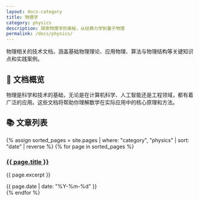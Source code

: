 ```yaml
---
layout: docs-category
title: 物理学
category: physics
description: 探索物理学的奥秘，从经典力学到量子物理
permalink: /docs/physics/
---
```



物理相关的技术文档，涵盖基础物理理论、应用物理、算法与物理结构等关键知识点和实践案例。

## 📖 文档概览

物理是科学和技术的基础，无论是在计算机科学、人工智能还是工程领域，都有着广泛的应用。这些文档将帮助你理解数学在实际应用中的核心原理和方法。

## 📚 文章列表

<div class="posts-list">
  {% assign sorted_pages = site.pages | where: "category", "physics" | sort: "date" | reverse %}
  {% for page in sorted_pages %}
    <div class="post-item">
      <h3><a href="{{ page.url | relative_url }}">{{ page.title }}</a></h3>
      <p>{{ page.excerpt }}</p>
      <div class="post-meta">
        <time datetime="{{ page.date | date_to_xmlschema }}">{{ page.date | date: "%Y-%m-%d" }}</time>
      </div>
    </div>
  {% endfor %}
</div>